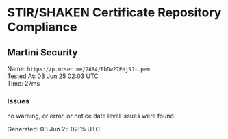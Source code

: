 # STIR/SHAKEN Certificate Repository Compliance

## Martini Security

Name: `https://p.mtsec.me/2884/PbDw27PHjSJ-.pem`\
Tested At: 03 Jun 25 02:03 UTC\
Time: 27ms

### Issues

no warning, or error, or notice date level issues were found

Generated: 03 Jun 25 02:15 UTC